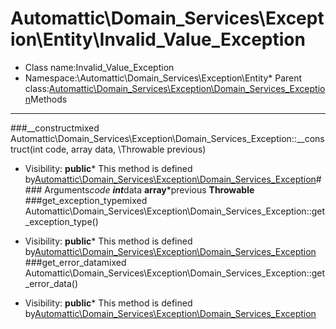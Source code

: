 Automattic\Domain_Services\Exception\Entity\Invalid_Value_Exception
===============
* Class name:Invalid_Value_Exception
* Namespace:\Automattic\Domain_Services\Exception\Entity* Parent class:[Automattic\Domain_Services\Exception\Domain_Services_Exception](Automattic-Domain_Services-Exception-Domain_Services_Exception.md)Methods
-------
###__constructmixed Automattic\Domain_Services\Exception\Domain_Services_Exception::__construct(int code, array data, \Throwable previous)



* Visibility: **public*** This method is defined by[Automattic\Domain_Services\Exception\Domain_Services_Exception](Automattic-Domain_Services-Exception-Domain_Services_Exception.md)#### Arguments*code **int***data **array***previous **Throwable**
###get_exception_typemixed Automattic\Domain_Services\Exception\Domain_Services_Exception::get_exception_type()



* Visibility: **public*** This method is defined by[Automattic\Domain_Services\Exception\Domain_Services_Exception](Automattic-Domain_Services-Exception-Domain_Services_Exception.md)
###get_error_datamixed Automattic\Domain_Services\Exception\Domain_Services_Exception::get_error_data()



* Visibility: **public*** This method is defined by[Automattic\Domain_Services\Exception\Domain_Services_Exception](Automattic-Domain_Services-Exception-Domain_Services_Exception.md)